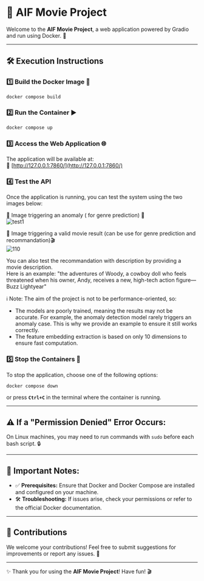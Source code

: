 # 🎥 AIF Movie Project

Welcome to the **AIF Movie Project**, a web application powered by Gradio and run using Docker. 🚀

---

## 🛠️ **Execution Instructions**

### 1️⃣ **Build the Docker Image** 🐳
```bash
docker compose build
```

### 2️⃣ **Run the Container** ▶️
```bash
docker compose up
```

### 3️⃣ **Access the Web Application** 🌐
The application will be available at:  
🔗 [http://127.0.0.1:7860/](http://127.0.0.1:7860/)

### 4️⃣ **Test the API**
Once the application is running, you can test the system using the two images below:

📌 Image triggering an anomaly ( for genre prediction) 🛑
<br>
![test1](https://github.com/user-attachments/assets/88946dbc-ffa5-4f43-b354-eed2bebd9e52)


📌 Image triggering a valid movie result (can be use for genre prediction and recommandation)🎬 
<br>
![110](https://github.com/user-attachments/assets/6d34c32b-1ca9-479c-b331-efa0085ad3f1)


You can also test the recommandation with description by providing a movie description. 
<br>
Here is an example: "the adventures of Woody, a cowboy doll who feels threatened when his owner, Andy, receives a new, high-tech action figure—Buzz Lightyear"

ℹ️ Note: The aim of the project is not to be performance-oriented, so:

- The models are poorly trained, meaning the results may not be accurate.
For example, the anomaly detection model rarely triggers an anomaly case. This is why we provide an example to ensure it still works correctly.
- The feature embedding extraction is based on only 10 dimensions to ensure fast computation.

### 5️⃣ **Stop the Containers** 🛑
To stop the application, choose one of the following options:  
```bash
docker compose down
```
or press **`Ctrl+C`** in the terminal where the container is running.

---

## ⚠️ **If a "Permission Denied" Error Occurs:**

On Linux machines, you may need to run commands with `sudo` before each bash script. 🔒

---

## 📌 **Important Notes:**
- ✅ **Prerequisites:** Ensure that Docker and Docker Compose are installed and configured on your machine.  
- 🛠️ **Troubleshooting:** If issues arise, check your permissions or refer to the official Docker documentation.  

---

## 🤝 **Contributions**
We welcome your contributions! Feel free to submit suggestions for improvements or report any issues. 🚀

---

✨ Thank you for using the **AIF Movie Project**! Have fun! 🎬

